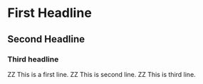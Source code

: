 # First Headline
## Second Headline
### Third headline

ZZ This is a first line.
ZZ This is second line.
ZZ This is third line.
